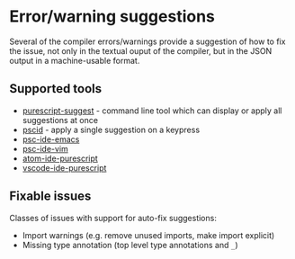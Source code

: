 # Error/warning suggestions

Several of the compiler errors/warnings provide a suggestion of how to fix the issue, not only in the textual
ouput of the compiler, but in the JSON output in a machine-usable format.

## Supported tools

- [purescript-suggest](https://github.com/nwolverson/purescript-suggest) - command line tool which can display or apply all suggestions at once
- [pscid](https://github.com/kRITZCREEK/pscid#suggestions) - apply a single suggestion on a keypress
- [psc-ide-emacs](https://github.com/epost/psc-ide-emacs#insert-suggestion-from-error-c-c-m-s)
- [psc-ide-vim](https://github.com/FrigoEU/psc-ide-vim/blob/master/doc/psc-ide-vim.txt#L61)
- [atom-ide-purescript](https://github.com/nwolverson/atom-ide-purescript#error-suggestions--quick-fix)
- [vscode-ide-purescript](https://github.com/nwolverson/vscode-ide-purescript)

## Fixable issues

Classes of issues with support for auto-fix suggestions:

- Import warnings (e.g. remove unused imports, make import explicit)
- Missing type annotation (top level type annotations and `_`)
